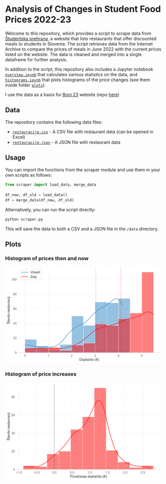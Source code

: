 # Analysis of Changes in Student Food Prices 2022-23

Welcome to this repository, which provides a script to scrape data from [Študentska prehrana](https://www.studentska-prehrana.si/sl/restaurant), a website that lists restaurants that offer discounted meals to students in Slovenia. The script retrieves data from the Internet Archive to compare the prices of meals in June 2022 with the current prices listed on the website. The data is cleaned and merged into a single dataframe for further analysis.

In addition to the script, this repository also includes a Jupyter notebook [`overview.ipynb`](overview.ipynb) that calculates various statistics on the data, and [`histograms.ipynb`](histograms.ipynb) that plots histograms of the price changes (see them inside folder [`plots`](plots)).

I use the data as a basis for [Boni 23](https://kmecl.tk/boni23) website (repo [here](https://github.com/timkmecl/boni23))

## Data

The repository contains the following data files:

- [`restavracije.csv`](data/restavracije.csv) - A CSV file with restaurant data (can be opened in Excel)
- [`restavracije.json`](data/restavracije.json) - A JSON file with restaurant data

 ## Usage

You can import the functions from the scraper module and use them in your own scripts as follows:

```python
from scraper import load_data, merge_data

df_new, df_old = load_data()
df = merge_data(df_new, df_old)
```

Alternatively, you can run the script directly:

```bash
python scraper.py
```

This will save the data to both a CSV and a JSON file in the `/data` directory.

## Plots
### Histogram of prices then and now
![Histogram of price changes](plots/histogram-doplacil.png)	

### Histogram of price increases
![Histogram of price increases](plots/histogram-povecanja-doplacil.png)